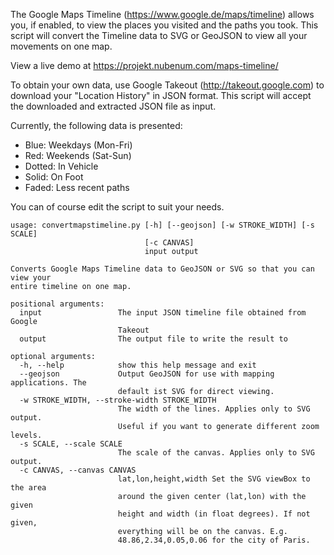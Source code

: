 The Google Maps Timeline (https://www.google.de/maps/timeline) allows you, if enabled, to view the places you visited and the paths you took. This script will convert the Timeline data to SVG or GeoJSON to view all your movements on one map.

View a live demo at https://projekt.nubenum.com/maps-timeline/

To obtain your own data, use Google Takeout (http://takeout.google.com) to download your "Location History" in JSON format. This script will accept the downloaded and extracted JSON file as input.

Currently, the following data is presented:

* Blue: Weekdays (Mon-Fri)
* Red: Weekends (Sat-Sun)
* Dotted: In Vehicle
* Solid: On Foot
* Faded: Less recent paths

You can of course edit the script to suit your needs.


```
usage: convertmapstimeline.py [-h] [--geojson] [-w STROKE_WIDTH] [-s SCALE]
                              [-c CANVAS]
                              input output

Converts Google Maps Timeline data to GeoJSON or SVG so that you can view your
entire timeline on one map.

positional arguments:
  input                 The input JSON timeline file obtained from Google
                        Takeout
  output                The output file to write the result to

optional arguments:
  -h, --help            show this help message and exit
  --geojson             Output GeoJSON for use with mapping applications. The
                        default ist SVG for direct viewing.
  -w STROKE_WIDTH, --stroke-width STROKE_WIDTH
                        The width of the lines. Applies only to SVG output.
                        Useful if you want to generate different zoom levels.
  -s SCALE, --scale SCALE
                        The scale of the canvas. Applies only to SVG output.
  -c CANVAS, --canvas CANVAS
                        lat,lon,height,width Set the SVG viewBox to the area
                        around the given center (lat,lon) with the given
                        height and width (in float degrees). If not given,
                        everything will be on the canvas. E.g.
                        48.86,2.34,0.05,0.06 for the city of Paris.
```
